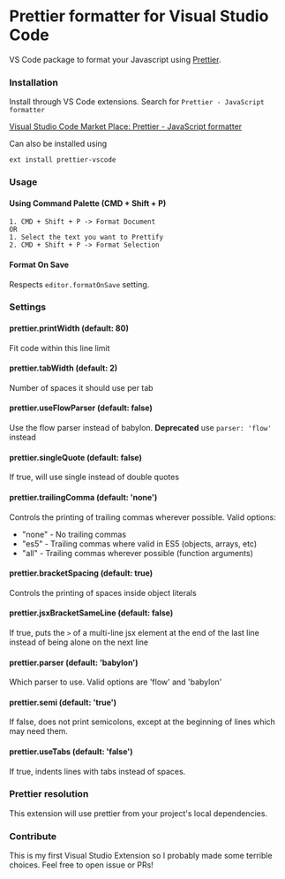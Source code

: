 # Prettier formatter for Visual Studio Code

VS Code package to format your Javascript using [Prettier](https://github.com/prettier/prettier).

### Installation

Install through VS Code extensions. Search for `Prettier - JavaScript formatter`

[Visual Studio Code Market Place: Prettier - JavaScript formatter](https://marketplace.visualstudio.com/items?itemName=esbenp.prettier-vscode)

Can also be installed using 

```
ext install prettier-vscode
```

### Usage

#### Using Command Palette (CMD + Shift + P)

```
1. CMD + Shift + P -> Format Document
OR
1. Select the text you want to Prettify
2. CMD + Shift + P -> Format Selection
```

#### Format On Save

Respects `editor.formatOnSave` setting.

### Settings

#### prettier.printWidth (default: 80)

Fit code within this line limit

#### prettier.tabWidth (default: 2)

Number of spaces it should use per tab

#### prettier.useFlowParser (default: false)
Use the flow parser instead of babylon. **Deprecated** use `parser: 'flow'` instead

#### prettier.singleQuote (default: false)
If true, will use single instead of double quotes

#### prettier.trailingComma (default: 'none')
Controls the printing of trailing commas wherever possible. Valid options:
 - "none" - No trailing commas
 - "es5"  - Trailing commas where valid in ES5 (objects, arrays, etc)
 - "all"  - Trailing commas wherever possible (function arguments)

#### prettier.bracketSpacing (default: true)
Controls the printing of spaces inside object literals

#### prettier.jsxBracketSameLine (default: false)
If true, puts the `>` of a multi-line jsx element at the end of the last line instead of being alone on the next line

#### prettier.parser (default: 'babylon')
Which parser to use. Valid options are 'flow' and 'babylon'

#### prettier.semi (default: 'true')
If false, does not print semicolons, except at the beginning of lines which may need them.

#### prettier.useTabs (default: 'false')
If true, indents lines with tabs instead of spaces.

### Prettier resolution
This extension will use prettier from your project's local dependencies.

### Contribute

This is my first Visual Studio Extension so I probably made some terrible choices. Feel free to open issue or PRs!